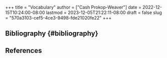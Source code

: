 +++
title = "Vocabulary"
author = ["Cash Prokop-Weaver"]
date = 2022-12-15T10:24:00-08:00
lastmod = 2023-12-05T21:22:11-08:00
draft = false
slug = "570a3103-cef5-4ce3-9498-fde21020fe22"
+++

## Bibliography {#bibliography}

## References

<style>.csl-entry{text-indent: -1.5em; margin-left: 1.5em;}</style><div class="csl-bib-body">
</div>
